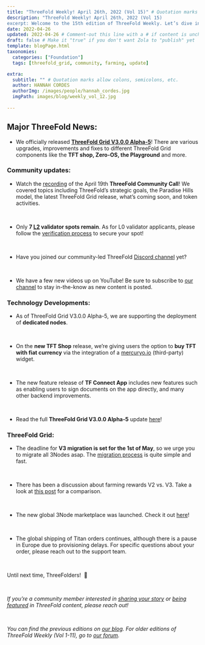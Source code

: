 ```yaml
---
title: "ThreeFold Weekly! April 26th, 2022 (Vol 15)" # Quotation marks allow colons, semicolons, etc.
description: "ThreeFold Weekly! April 26th, 2022 (Vol 15)
excerpt: Welcome to the 15th edition of ThreeFold Weekly. Let’s dive into last week’s highlights in the ThreeFold universe." # Quotation marks allow colons, semicolons, etc.
date: 2022-04-26
updated: 2022-04-26 # Comment-out this line with a # if content is unchanged
draft: false # Make it "true" if you don't want Zola to "publish" yet
template: blogPage.html
taxonomies:
  categories: ["Foundation"]
  tags: [threefold_grid, community, farming, update]

extra:
  subtitle: "" # Quotation marks allow colons, semicolons, etc.
  author: HANNAH CORDES
  authorImg: /images/people/hannah_cordes.jpg
  imgPath: images/blog/weekly_vol_12.jpg
  
---
```


## Major ThreeFold News:

* We officially released **[ThreeFold Grid V3.0.0 Alpha-5](https://forum.threefold.io/t/threefold-product-updates-tfgrid-v3-a-5-april-2022/2713?u=hannahcordes)**! There are various upgrades, improvements and fixes to different ThreeFold Grid components like the **TFT shop, Zero-OS, the Playground** and more.

### Community updates:

* Watch the [recording](https://forum.threefold.io/t/threefold-april-19-2022-community-call-recording-presentation/2714/2?u=hannahcordes) of the April 19th **ThreeFold Community Call**! We covered topics including ThreeFold’s strategic goals, the Paradise Hills model, the latest ThreeFold Grid release, what’s coming soon, and token activities.

<br/>

* Only **7 [L2](https://forum.threefold.io/t/procedure-to-register-your-l2-validator-node/1864) validator spots remain**. As for L0 validator applicants, please follow the [verification process](https://forum.threefold.io/t/the-threefold-validators-verification-process/2276) to secure your spot!

<br/>

* Have you joined our community-led ThreeFold [Discord channel](https://discord.gg/PaQtT7A72E) yet?

<br/>

* We have a few new videos up on YouTube! Be sure to subscribe to [our channel](https://www.youtube.com/c/ThreeFoldFoundation/videos) to stay in-the-know as new content is posted.

### Technology Developments: 

* As of ThreeFold Grid V3.0.0 Alpha-5, we are supporting the deployment of **dedicated nodes**.

<br/>

* On the **new TFT Shop** release, we’re giving users the option to **buy TFT with fiat currency** via the integration of a [mercuryo.io](http://www.mercuryo.io/) (third-party) widget.

<br/>

* The new feature release of **TF Connect App** includes new features such as enabling users to sign documents on the app directly, and many other backend improvements.

<br/>

* Read the full **ThreeFold Grid V3.0.0 Alpha-5** update [here](https://forum.threefold.io/t/threefold-product-updates-tfgrid-v3-a-5-april-2022/2713?u=hannahcordes)!

### ThreeFold Grid:

* The deadline for **V3 migration is set for the 1st of May**, so we urge you to migrate all 3Nodes asap. The [migration process](https://forum.threefold.io/t/farming-migration-grid-v2-v3/2143?u=hannahcordes) is quite simple and fast.

<br/>

* There has been a discussion about farming rewards V2 vs. V3. Take a look at [this post](https://forum.threefold.io/t/comparison-v2-vs-v3-minting/2122) for a comparison.

<br/>

* The new global 3Node marketplace was launched. Check it out [here](https://marketplace.3node.global/)!

<br/>

* The global shipping of Titan orders continues, although there is a pause in Europe due to provisioning delays. For specific questions about your order, please reach out to the support team.

<br/>

Until next time, ThreeFolders!  🙌 

<br/>

*If you’re a community member interested in [sharing your story](https://forum.threefold.io/t/looking-for-farmer-stories-to-share-with-the-world/2398?u=hannahcordes) or [being featured](https://forum.threefold.io/t/looking-for-people-to-feature-in-threefold-content-its-super-simple/2636/3) in ThreeFold content, please reach out!*

<br/>

*You can find the previous editions on [our blog](https://threefold.io/blog). For older editions of ThreeFold Weekly (Vol 1-11), go to [our forum](https://forum.threefold.io/c/ecosystem-developments/41).*
